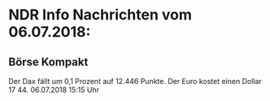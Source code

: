 # NDR Info Nachrichten vom 06.07.2018:


## Börse Kompakt
Der Dax fällt um 0,1 Prozent auf 12.446 Punkte. Der Euro kostet einen Dollar 17 44. 06.07.2018 15:15 Uhr 
